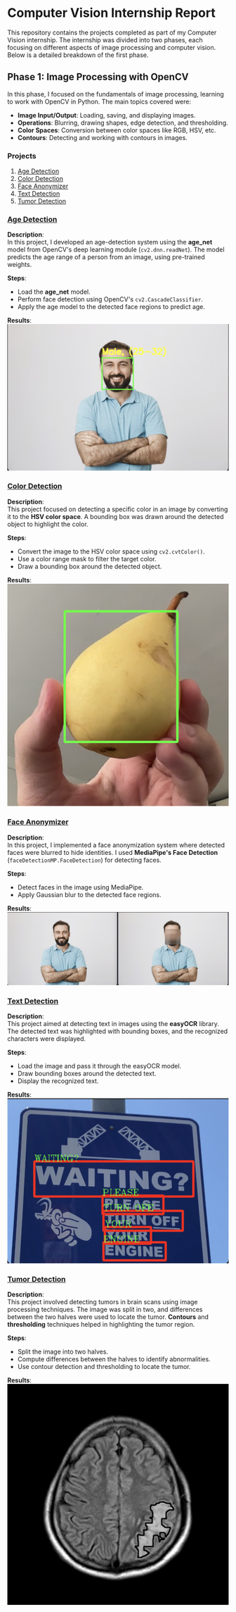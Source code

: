 # Computer Vision Internship Report

This repository contains the projects completed as part of my Computer Vision internship. The internship was divided into two phases, each focusing on different aspects of image processing and computer vision. Below is a detailed breakdown of the first phase.

## Phase 1: Image Processing with OpenCV

In this phase, I focused on the fundamentals of image processing, learning to work with OpenCV in Python. The main topics covered were:

- **Image Input/Output**: Loading, saving, and displaying images.
- **Operations**: Blurring, drawing shapes, edge detection, and thresholding.
- **Color Spaces**: Conversion between color spaces like RGB, HSV, etc.
- **Contours**: Detecting and working with contours in images.

### Projects

1. [Age Detection](#age-detection)
2. [Color Detection](#color-detection)
3. [Face Anonymizer](#face-anonymizer)
4. [Text Detection](#text-detection)
5. [Tumor Detection](#tumor-detection)

### [Age Detection](https://github.com/inaijin/CV-Basics-Internship/tree/main/Phase1_Image_Processing/Projects/Age-Detection)

**Description**:  
In this project, I developed an age-detection system using the **age_net** model from OpenCV's deep learning module (`cv2.dnn.readNet`). The model predicts the age range of a person from an image, using pre-trained weights.

**Steps**:
- Load the **age_net** model.
- Perform face detection using OpenCV's `cv2.CascadeClassifier`.
- Apply the age model to the detected face regions to predict age.

**Results**:  
![Age-Detection Results](Datas/Results/Age-Detection/age-man.png)

### [Color Detection](https://github.com/inaijin/CV-Basics-Internship/tree/main/Phase1_Image_Processing/Projects/Color-Detection)

**Description**:  
This project focused on detecting a specific color in an image by converting it to the **HSV color space**. A bounding box was drawn around the detected object to highlight the color.

**Steps**:
- Convert the image to the HSV color space using `cv2.cvtColor()`.
- Use a color range mask to filter the target color.
- Draw a bounding box around the detected object.

**Results**:  
![Color-Detection Results](Datas/Results/Color-Detection/color-detected.png)

### [Face Anonymizer](https://github.com/inaijin/CV-Basics-Internship/tree/main/Phase1_Image_Processing/Projects/Face-Anonymizer)

**Description**:  
In this project, I implemented a face anonymization system where detected faces were blurred to hide identities. I used **MediaPipe's Face Detection** (`faceDetectionMP.FaceDetection`) for detecting faces.

**Steps**:
- Detect faces in the image using MediaPipe.
- Apply Gaussian blur to the detected face regions.

**Results**:  
![Face-Anonymizer Results](Datas/Results/Face-Anonymizer/Face-Anonymizer.png)

### [Text Detection](https://github.com/inaijin/CV-Basics-Internship/tree/main/Phase1_Image_Processing/Projects/Text-Detection)

**Description**:  
This project aimed at detecting text in images using the **easyOCR** library. The detected text was highlighted with bounding boxes, and the recognized characters were displayed.

**Steps**:
- Load the image and pass it through the easyOCR model.
- Draw bounding boxes around the detected text.
- Display the recognized text.

**Results**:  
![Text-Detection Results](Datas/Results/Text-Detection/Text-Detection.png)

### [Tumor Detection](https://github.com/inaijin/CV-Basics-Internship/tree/main/Phase1_Image_Processing/Projects/Tumor-Detection)

**Description**:  
This project involved detecting tumors in brain scans using image processing techniques. The image was split in two, and differences between the two halves were used to locate the tumor. **Contours** and **thresholding** techniques helped in highlighting the tumor region.

**Steps**:
- Split the image into two halves.
- Compute differences between the halves to identify abnormalities.
- Use contour detection and thresholding to locate the tumor.

**Results**:  
![Tumor-Detection Results](Datas/Results/Tumor-Detection/Tumor-Detection.png)
